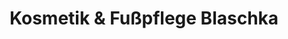 ---
title: "Kosmetik & Fußpflege Blaschka"
url: /graefenthal/kosmetik-und-fusspflege-blaschka/
shop: Kosmetik
---
